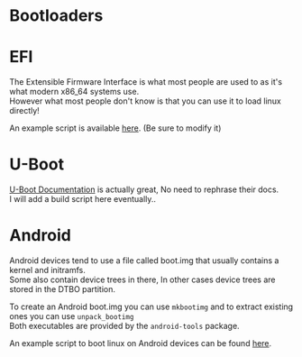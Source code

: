 # Bootloaders

# EFI
The Extensible Firmware Interface is what most people are used to as it's what modern x86_64 systems use.<br>
However what most people don't know is that you can use it to load linux directly!<br>

An example script is available [here](scripts/efi.sh). (Be sure to modify it)<br>

# U-Boot
[U-Boot Documentation](https://docs.u-boot.org/en/latest/index.html) is actually great, No need to rephrase their docs.<br>
I will add a build script here eventually..

# Android
Android devices tend to use a file called boot.img that usually contains a kernel and initramfs.<br>
Some also contain device trees in there, In other cases device trees are stored in the DTBO partition.<br>

To create an Android boot.img you can use `mkbootimg` and to extract existing ones you can use `unpack_bootimg`<br>
Both executables are provided by the `android-tools` package.<br>

An example script to boot linux on Android devices can be found [here](scripts/bootimg.sh).<br>
